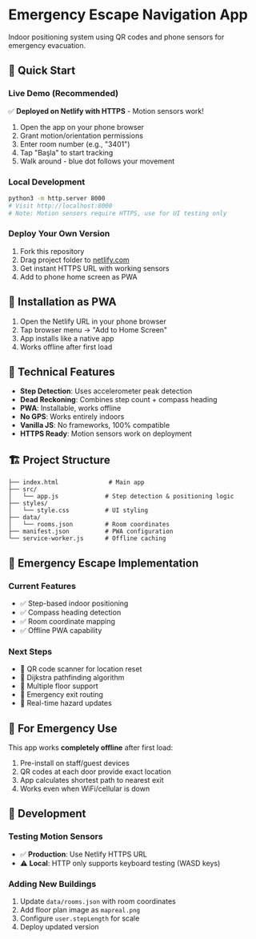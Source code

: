 # Emergency Escape Navigation App

Indoor positioning system using QR codes and phone sensors for emergency evacuation.

## 🚀 Quick Start

### Live Demo (Recommended)
✅ **Deployed on Netlify with HTTPS** - Motion sensors work!

1. Open the app on your phone browser
2. Grant motion/orientation permissions  
3. Enter room number (e.g., "3401")
4. Tap "Başla" to start tracking
5. Walk around - blue dot follows your movement

### Local Development
```bash
python3 -m http.server 8000
# Visit http://localhost:8000
# Note: Motion sensors require HTTPS, use for UI testing only
```

### Deploy Your Own Version
1. Fork this repository
2. Drag project folder to [netlify.com](https://netlify.com)
3. Get instant HTTPS URL with working sensors
4. Add to phone home screen as PWA

## 📱 Installation as PWA

1. Open the Netlify URL in your phone browser
2. Tap browser menu → "Add to Home Screen"
3. App installs like a native app
4. Works offline after first load

## 🔧 Technical Features

- **Step Detection**: Uses accelerometer peak detection
- **Dead Reckoning**: Combines step count + compass heading
- **PWA**: Installable, works offline
- **No GPS**: Works entirely indoors
- **Vanilla JS**: No frameworks, 100% compatible
- **HTTPS Ready**: Motion sensors work on deployment

## 🏗️ Project Structure

```
├── index.html              # Main app
├── src/
│   └── app.js             # Step detection & positioning logic
├── styles/
│   └── style.css          # UI styling
├── data/
│   └── rooms.json         # Room coordinates
├── manifest.json          # PWA configuration
└── service-worker.js      # Offline caching
```

## 🎯 Emergency Escape Implementation

### Current Features
- ✅ Step-based indoor positioning
- ✅ Compass heading detection
- ✅ Room coordinate mapping
- ✅ Offline PWA capability

### Next Steps
- 🔲 QR code scanner for location reset
- 🔲 Dijkstra pathfinding algorithm
- 🔲 Multiple floor support
- 🔲 Emergency exit routing
- 🔲 Real-time hazard updates

## 🚨 For Emergency Use

This app works **completely offline** after first load:
1. Pre-install on staff/guest devices
2. QR codes at each door provide exact location
3. App calculates shortest path to nearest exit
4. Works even when WiFi/cellular is down

## 🔧 Development

### Testing Motion Sensors
- ✅ **Production**: Use Netlify HTTPS URL
- ⚠️ **Local**: HTTP only supports keyboard testing (WASD keys)

### Adding New Buildings
1. Update `data/rooms.json` with room coordinates
2. Add floor plan image as `mapreal.png`
3. Configure `user.stepLength` for scale
4. Deploy updated version 